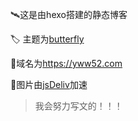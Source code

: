 

:artificial_satellite:这是由hexo搭建的静态博客

:label: 主题为[butterfly](https://github.com/jerryc127/hexo-theme-butterfly)

:badminton:域名为<https://yww52.com>

:leaves:图片由[jsDeliv](https://www.jsdelivr.com/)加速

> 我会努力写文的！！！



